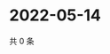# 2022-05-14

共 0 条

<!-- BEGIN WEIBO -->
<!-- 最后更新时间 Sat May 14 2022 20:08:43 GMT+0800 (China Standard Time) -->

<!-- END WEIBO -->
